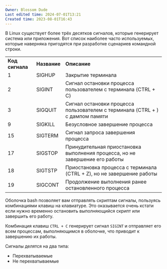 ```yaml
---
Owner: Blossom Dude
Last edited time: 2024-07-01T13:21
Created time: 2023-08-01T16:43
---
```

В Linux существует более трёх десятков сигналов, которые генерирует система или приложения. Вот список наиболее часто используемых, которые наверняка пригодятся при разработке сценариев командной строки.

|                 |              |                                                                                |
| --------------- | ------------ | ------------------------------------------------------------------------------ |
| **Код сигнала** | **Название** | **Описание**                                                                   |
| 1               | SIGHUP       | Закрытие терминала                                                             |
| 2               | SIGINT       | Сигнал остановки процесса пользователем с терминала (CTRL + C)                 |
| 3               | SIGQUIT      | Сигнал остановки процесса пользователем с терминала (CTRL + \) с дампом памяти |
| 9               | SIGKILL      | Безусловное завершение процесса                                                |
| 15              | SIGTERM      | Сигнал запроса завершения процесса                                             |
| 17              | SIGSTOP      | Принудительная приостановка выполнения процесса, но не завершение его работы   |
| 18              | SIGTSTP      | Приостановка процесса с терминала (CTRL + Z), но не завершение работы          |
| 19              | SIGCONT      | Продолжение выполнения ранее остановленного процесса                           |

Оболочка bash позволяет вам отправлять скриптам сигналы, пользуясь комбинациями клавиш на клавиатуре. Это оказывается очень кстати если нужно временно остановить выполняющийся скрипт или завершить его работу.

Комбинация клавиш `CTRL + C` генерирует сигнал `SIGINT` и отправляет его всем процессам, выполняющимся в оболочке, что приводит к завершению их работы.

Сигналы делятся на два типа:
- Перехватываемые
- Не перехватываемые